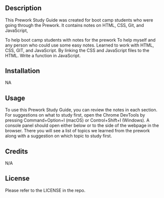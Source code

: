 # <PreWork Study Guide Webpage>

## Description

This Prework Study Guide was created for boot camp students who were going through the Prework. It contains notes on HTML, CSS, Git, and JavaScript,

To help boot camp students with notes for the prework
To help myself and any person who could use some easy notes.
Learned to work with HTML, CSS, GIT, and JavaScript. By linking the CSS and JavaScript files to the HTML. Write a function in JavaScript.

## Installation

NA

## Usage

To use this Prework Study Guide, you can review the notes in each section. For suggestions on what to study first, open the Chrome DevTools by pressing Command+Option+I (macOS) or Control+Shift+I (Windows). A console panel should open either below or to the side of the webpage in the browser. There you will see a list of topics we learned from the prework along with a suggestion on which topic to study first.

## Credits

N/A

## License

Please refer to the LICENSE in the repo.